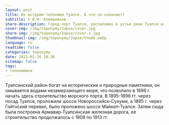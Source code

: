 ```yaml
---
layout: post
title: Из истории топонима Туапсе. А что он означает?
subtitle: © В.Н. Ковешников
share-description: Город-порт Туапсе, расположен в устье реки Туапсе на берегу Чёрного моря, является промышленным центром и транспортным узлом.
cover-img: /img/toponymy/2apse/cover.jpg
share-img: /img/toponymy/2apse/cover-s.jpg
thumbnail-img: /img/toponymy/2apse/thumb.webp
language: ru
readtime: false
categories: toponymy
date: 2021-02-16 18:30
sitemap: false
tags:
- топонимика
---
```

Туапсинский район богат на исторические и природные памятники, он омывается водами незамерзающего моря, что позволило в 1896 г. начать здесь строительство морского порта. В 1895-1896 гг. через посад Туапсе, проложили шоссе Новороссийск-Сухуми, а 1895 г. через Гойтхский перевал, было проложено шоссе Майкоп-Туапсе. Затем сюда была построена Армавир-Туапсинская железная дорога, ее строительство продолжалось с 1908 по 1913 гг.
